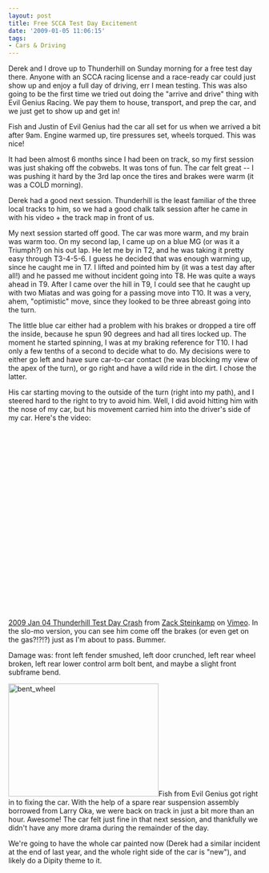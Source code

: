 ```yaml
---
layout: post
title: Free SCCA Test Day Excitement
date: '2009-01-05 11:06:15'
tags:
- Cars & Driving
---
```


Derek and I drove up to Thunderhill on Sunday morning for a free test day there. Anyone with an SCCA racing license and a race-ready car could just show up and enjoy a full day of driving, err I mean testing. This was also going to be the first time we tried out doing the "arrive and drive" thing with Evil Genius Racing. We pay them to house, transport, and prep the car, and we just get to show up and get in!

Fish and Justin of Evil Genius had the car all set for us when we arrived a bit after 9am. Engine warmed up, tire pressures set, wheels torqued. This was nice!

It had been almost 6 months since I had been on track, so my first session was just shaking off the cobwebs. It was tons of fun. The car felt great -- I was pushing it hard by the 3rd lap once the tires and brakes were warm (it was a COLD morning).

Derek had a good next session. Thunderhill is the least familiar of the three local tracks to him, so we had a good chalk talk session after he came in with his video + the track map in front of us.

My next session started off good. The car was more warm, and my brain was warm too. On my second lap, I came up on a blue MG (or was it a Triumph?) on his out lap. He let me by in T2, and he was taking it pretty easy through T3-4-5-6. I guess he decided that was enough warming up, since he caught me in T7. I lifted and pointed him by (it was a test day after all!) and he passed me without incident going into T8. He was quite a ways ahead in T9. After I came over the hill in T9, I could see that he caught up with two Miatas and was going for a passing move into T10. It was a very, ahem, "optimistic" move, since they looked to be three abreast going into the turn.

The little blue car either had a problem with his brakes or dropped a tire off the inside, because he spun 90 degrees and had all tires locked up. The moment he started spinning, I was at my braking reference for T10. I had only a few tenths of a second to decide what to do. My decisions were to either go left and have sure car-to-car contact (he was blocking my view of the apex of the turn), or go right and have a wild ride in the dirt. I chose the latter.

His car starting moving to the outside of the turn (right into my path), and I steered hard to the right to try to avoid him. Well, I did avoid hitting him with the nose of my car, but his movement carried him into the driver's side of my car. Here's the video:

<object width="500" height="377"><param name="allowfullscreen" value="true" /><param name="allowscriptaccess" value="always" /><param name="movie" value="http://vimeo.com/moogaloop.swf?clip_id=2728023&amp;server=vimeo.com&amp;show_title=1&amp;show_byline=1&amp;show_portrait=0&amp;color=00ADEF&amp;fullscreen=1" /><embed src="http://vimeo.com/moogaloop.swf?clip_id=2728023&amp;server=vimeo.com&amp;show_title=1&amp;show_byline=1&amp;show_portrait=0&amp;color=00ADEF&amp;fullscreen=1" type="application/x-shockwave-flash" allowfullscreen="true" allowscriptaccess="always" width="500" height="377"></embed></object><br /><a href="http://vimeo.com/2728023">2009 Jan 04 Thunderhill Test Day Crash</a> from <a href="http://vimeo.com/thenobot">Zack Steinkamp</a> on <a href="http://vimeo.com">Vimeo</a>.
In the slo-mo version, you can see him come off the brakes (or even get on the gas?!?!?) just as I'm about to pass. Bummer.

Damage was: front left fender smushed, left door crunched, left rear wheel broken, left rear lower control arm bolt bent, and maybe a slight front subframe bend.

<img src="http://thenobot.org/wp-content/uploads/2009/01/img_0151-300x225.jpg" alt="bent_wheel" title="bent_wheel" width="300" height="225" class="alignright size-medium wp-image-162" />Fish from Evil Genius got right in to fixing the car. With the help of a spare rear suspension assembly borrowed from Larry Oka, we were back on track in just a bit more than an hour. Awesome! The car felt just fine in that next session, and thankfully we didn't have any more drama during the remainder of the day.

We're going to have the whole car painted now (Derek had a similar incident at the end of last year, and the whole right side of the car is "new"), and likely do a Dipity theme to it.
